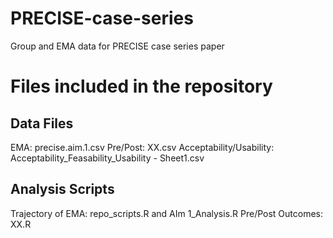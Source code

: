 # PRECISE-case-series
Group and EMA data for PRECISE case series paper

# Files included in the repository

## Data Files
EMA: precise.aim.1.csv
Pre/Post: XX.csv
Acceptability/Usability: Acceptability_Feasability_Usability - Sheet1.csv

## Analysis Scripts
Trajectory of EMA: repo_scripts.R and AIm 1_Analysis.R
Pre/Post Outcomes: XX.R 

